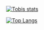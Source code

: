[![Tobis stats](https://github-readme-stats.vercel.app/api/wakatime?username=tobisminer)](https://github.com/anuraghazra/github-readme-stats)

[![Top Langs](https://github-readme-stats.vercel.app/api/top-langs/?username=tobisminer&layout=compact)](https://github.com/anuraghazra/github-readme-stats)
